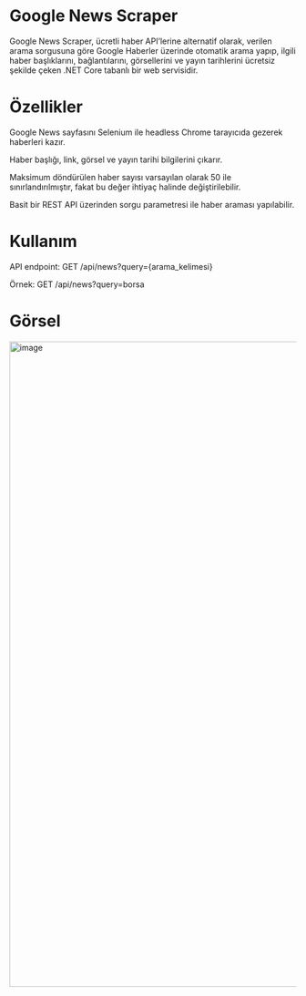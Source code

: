 # Google News Scraper
Google News Scraper, ücretli haber API’lerine alternatif olarak, verilen arama sorgusuna göre Google Haberler üzerinde otomatik arama yapıp, ilgili haber başlıklarını, bağlantılarını, görsellerini ve yayın tarihlerini ücretsiz şekilde çeken .NET Core tabanlı bir web servisidir.

# Özellikler
Google News sayfasını Selenium ile headless Chrome tarayıcıda gezerek haberleri kazır.

Haber başlığı, link, görsel ve yayın tarihi bilgilerini çıkarır.

Maksimum döndürülen haber sayısı varsayılan olarak 50 ile sınırlandırılmıştır, fakat bu değer ihtiyaç halinde değiştirilebilir.

Basit bir REST API üzerinden sorgu parametresi ile haber araması yapılabilir.

# Kullanım
API endpoint:
GET /api/news?query={arama_kelimesi}

Örnek:
GET /api/news?query=borsa

# Görsel 
<img width="1133" alt="image" src="https://github.com/user-attachments/assets/69d66198-e9cd-43a8-9f1f-53f01bc1b0c1" />

